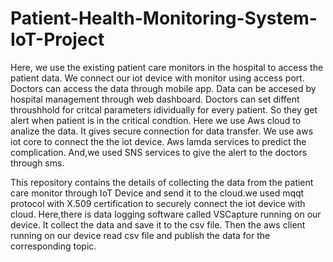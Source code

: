 # Patient-Health-Monitoring-System-IoT-Project
Here, we use the existing patient care monitors in the hospital to access the patient data. We connect our iot device with monitor using access port. Doctors can access the data through mobile app. Data can be accesed by hospital management through web dashboard. Doctors can set diffent throushhold for critcal parameters idividually for every patient. So they get alert when patient is in the critical condtion. Here we use Aws cloud to analize the data. It gives secure connection for data transfer. We use aws iot core to connect the the iot device. Aws lamda services to predict the complication. And,we used SNS services to give the alert to the doctors through sms.

This repository contains the details of collecting the data from the patient care monitor through IoT Device and send it to the cloud.we used mqqt protocol with X.509 certification to securely connect the iot device with cloud. Here,there is data logging software called VSCapture running on our device. It collect the data and save it to the csv file. Then the aws client running on our device read csv file and publish the data for the corresponding topic.
